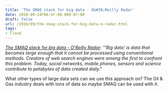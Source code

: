 ```yaml
---
title: 'The SMAQ stack for big data - O&#39;Reilly Radar'
date: 2010-09-24T06:47:00.000-07:00
draft: false
url: /2010/09/the-smaq-stack-for-big-data-o-radar.html
tags: 
- Cloud
---
```


[_The SMAQ stack for big data - O'Reilly Radar_](http://radar.oreilly.com/2010/09/the-smaq-stack-for-big-data.html)_: "'Big data' is data that becomes large enough that it cannot be processed using conventional methods. Creators of web search engines were among the first to confront this problem. Today, social networks, mobile phones, sensors and science contribute to petabytes of data created daily."_

What other types of large data sets can we use this approach on? The Oil & Gas industry deals with tons of data so maybe SMAQ can be used with it.